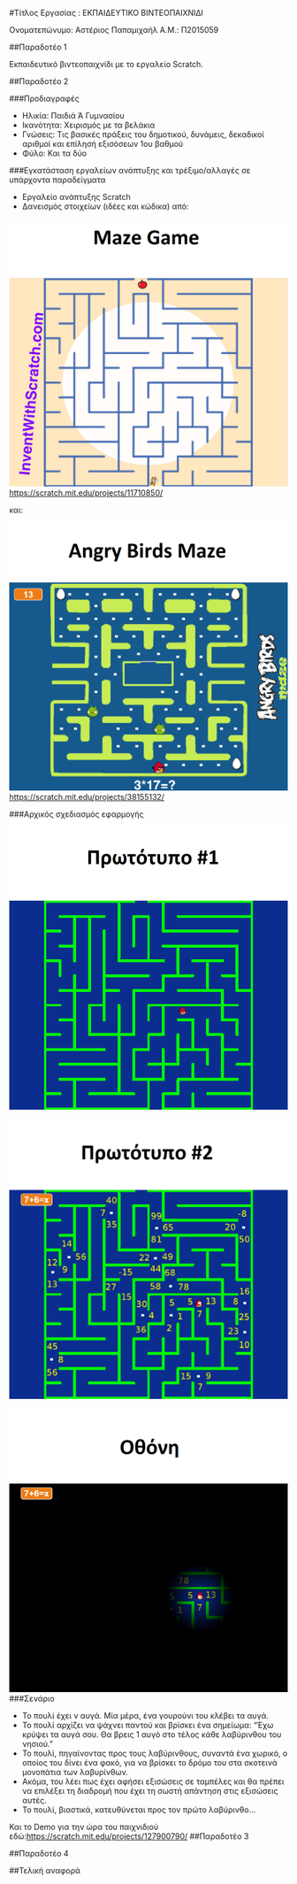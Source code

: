 #Τίτλος Εργασίας : ΕΚΠΑΙΔΕΥΤΙΚΟ ΒΙΝΤΕΟΠΑΙΧΝΙΔΙ

Ονοματεπώνυμο: Αστέριος Παπαμιχαήλ
Α.Μ.: Π2015059

##Παραδοτέο 1

Εκπαιδευτικό βιντεοπαιχνίδι με το εργαλείο Scratch.

##Παραδοτέο 2

###Προδιαγραφές
* Ηλικία:    Παιδιά Ά Γυμνασίου
* Ικανότητα: Χειρισμός με τα βελάκια
* Γνώσεις:   Τις βασικές πράξεις του δημοτικού, δυνάμεις, δεκαδικοί αριθμοί και επίλησή εξισόσεων 1ου βαθμού
* Φύλο:      Και τα δύο

###Εγκατάσταση εργαλείων ανάπτυξης και τρέξιμο/αλλαγές σε υπάρχοντα παραδείγματα
* Εργαλείο ανάπτυξης Scratch
* Δανεισμός στοιχείων (ιδέες και κώδικα) από:

![Maze Game](maze_game.png)
https://scratch.mit.edu/projects/11710850/ 

και: 
![angry birds maze](angry_birds_maze.png)
https://scratch.mit.edu/projects/38155132/

###Αρχικός σχεδιασμός εφαρμογής
![prototype1](Angry_Math_Maze_1.png)



![prototype2](Angry_Math_Maze_2.png)



![screen1](Angry_Math_Maze_3.png)
###Σενάριο
* Το πουλί έχει ν αυγά. Μία μέρα, ένα γουρούνι του κλέβει τα αυγά. 
* Το πουλί αρχίζει να ψάχνει παντού και βρίσκει ένα σημείωμα: “Έχω κρύψει τα αυγά σου. Θα βρεις 1 αυγό στο τέλος κάθε λαβύρινθου του νησιού.”
* Το πουλί, πηγαίνοντας προς τους λαβύρινθους, συναντά ένα χωρικό, ο οποίος του δίνει ένα φακό, για να βρίσκει το δρόμο του στα σκοτεινά μονοπάτια των λαβυρίνθων.
* Ακόμα, του λέει πως έχει αφήσει εξισώσεις σε ταμπέλες και θα πρέπει να επιλέξει τη διαδρομή που έχει τη σωστή απάντηση στις εξισώσεις αυτές.
* Το πουλί, βιαστικά, κατευθύνεται προς τον πρώτο λαβύρινθο...

Και το Demo για την ώρα του παιχνιδιού εδώ:https://scratch.mit.edu/projects/127900790/
##Παραδοτέο 3


##Παραδοτέο 4


##Τελική αναφορά

